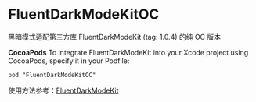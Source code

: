 # FluentDarkModeKitOC
黑暗模式适配第三方库 FluentDarkModeKit (tag: 1.0.4) 的纯 OC 版本

**CocoaPods**
To integrate FluentDarkModeKit into your Xcode project using CocoaPods, specify it in your Podfile:

```pod "FluentDarkModeKitOC"```

使用方法参考：[FluentDarkModeKit](https://github.com/microsoft/FluentDarkModeKit.git) 
